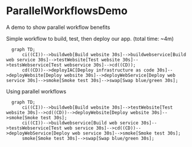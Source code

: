 # ParallelWorkflowsDemo
A demo to show parallel workflow benefits

Simple workflow to build, test, then deploy our app. (total time: ~4m)
```mermaid
  graph TD;
      ci((CI))-->buildweb[Build website 30s]-->buildwebservice[Build web service 30s]-->testWebsite[Test website 30s]-->testsWebservice[Test webservice 30s]-->cd((CD));
      cd((CD))-->deployIAC[Deploy infrastructure as code 30s]-->deployWebsite[Deploy website 30s]-->deployWebService[Deploy web service 30s]-->smoke[Smoke test 30s]-->swap[Swap blue/green 30s];
```

Using parallel workflows
```mermaid
  graph TD;
      ci((CI))-->buildweb[Build website 30s]-->testWebsite[Test website 30s]-->cd((CD))-->deployWebsite[Deploy website 30s]-->smoke[Smoke test 30s];
      ci((CI))-->buildwebservice[Build web service 30s]-->testsWebservice[Test web service 30s]-->cd((CD))-->deployWebService[Deploy web service 30s]-->smoke[Smoke test 30s];
      smoke[Smoke test 30s]-->swap[Swap blue/green 30s];
```
